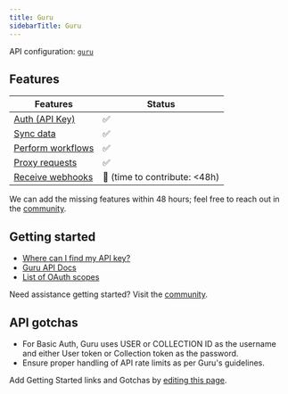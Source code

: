 ```yaml
---
title: Guru
sidebarTitle: Guru
---
```


API configuration: [`guru`]()

## Features

| Features | Status |
| - | - |
| [Auth (API Key)](/integrate/guides/authorize-an-api) | ✅ |
| [Sync data](/integrate/guides/sync-data-from-an-api) | ✅ |
| [Perform workflows](/integrate/guides/perform-workflows-with-an-api) | ✅ |
| [Proxy requests](/integrate/guides/proxy-requests-to-an-api) | ✅ |
| [Receive webhooks](/integrate/guides/receive-webhooks-from-an-api) | 🚫 (time to contribute: &lt;48h) |

We can add the missing features within 48 hours; feel free to reach out in the [community]().

## Getting started

-   [Where can I find my API key?](https://help.getguru.com/articles/cj9Rrj7i/How-to-obtain-your-API-Credentials)
-   [Guru API Docs](https://developer.getguru.com/reference/authentication)
-   [List of OAuth scopes](https://developer.getguru.com/reference/authentication#scopes)

Need assistance getting started? Visit the [community]().

## API gotchas

- For Basic Auth, Guru uses USER or COLLECTION ID as the username and either User token or Collection token as the password.
- Ensure proper handling of API rate limits as per Guru's guidelines.

Add Getting Started links and Gotchas by [editing this page]().
